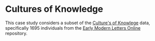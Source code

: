 # Cultures of Knowledge

This case study considers a subset of the [Culture's of Knowlege](http://www.culturesofknowledge.org/) data, specifically 1695 individuals from the [Early Modern Letters Online](emlo.bodleian.ox.ac.uk) repository.